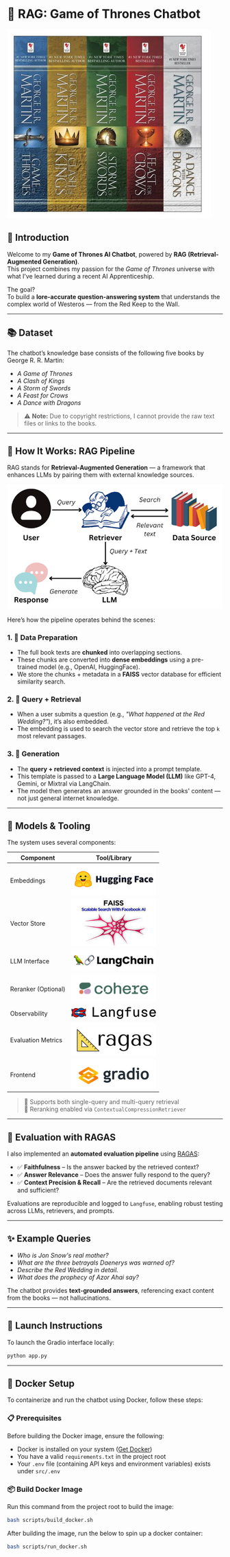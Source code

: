 # 🐉 RAG: Game of Thrones Chatbot

![A Song of Ice and Fire Box Set](images/george-r-r-martin-s-a-game-of-thrones-5-book-boxed-set-song-of-ice-and-fire-series.jpg)

## 🧠 Introduction

Welcome to my **Game of Thrones AI Chatbot**, powered by **RAG (Retrieval-Augmented Generation)**.  
This project combines my passion for the *Game of Thrones* universe with what I’ve learned during a recent AI Apprenticeship.

The goal?  
To build a **lore-accurate question-answering system** that understands the complex world of Westeros — from the Red Keep to the Wall.

---

## 📚 Dataset

The chatbot’s knowledge base consists of the following five books by George R. R. Martin:

- *A Game of Thrones*
- *A Clash of Kings*
- *A Storm of Swords*
- *A Feast for Crows*
- *A Dance with Dragons*

> ⚠️ **Note:** Due to copyright restrictions, I cannot provide the raw text files or links to the books.

---

## 🧩 How It Works: RAG Pipeline

RAG stands for **Retrieval-Augmented Generation** — a framework that enhances LLMs by pairing them with external knowledge sources.

![RAG](images/classicalrag.png)

Here’s how the pipeline operates behind the scenes:

### 1. 🔧 Data Preparation

- The full book texts are **chunked** into overlapping sections.
- These chunks are converted into **dense embeddings** using a pre-trained model (e.g., OpenAI, HuggingFace).
- We store the chunks + metadata in a **FAISS** vector database for efficient similarity search.

### 2. 🔎 Query + Retrieval

- When a user submits a question (e.g., *"What happened at the Red Wedding?"*), it’s also embedded.
- The embedding is used to search the vector store and retrieve the top `k` most relevant passages.

### 3. 💬 Generation

- The **query + retrieved context** is injected into a prompt template.
- This template is passed to a **Large Language Model (LLM)** like GPT-4, Gemini, or Mixtral via LangChain.
- The model then generates an answer grounded in the books' content — not just general internet knowledge.

---

## 🧠 Models & Tooling

The system uses several components:

| Component            | Tool/Library              |
|----------------------|---------------------------|
| Embeddings           | ![Hugging Face](images/huggingface.png) |
| Vector Store         | ![FAISS](images/faiss.jpg) |
| LLM Interface        | ![Langchain](images/langchain.png) |
| Reranker (Optional)  | ![Cohere](images/cohere.png) |
| Observability        | ![Langfuse](images/langfuse.png) |
| Evaluation Metrics   | ![RAGAS](images/ragas.png) |
| Frontend   | ![Gradio](images/gradio.jpg) |

> 🔁 Supports both single-query and multi-query retrieval  
> 🔄 Reranking enabled via `ContextualCompressionRetriever`

---

## 🧪 Evaluation with RAGAS

I also implemented an **automated evaluation pipeline** using [RAGAS](https://github.com/explodinggradients/ragas):

- ✅ **Faithfulness** – Is the answer backed by the retrieved context?
- ✅ **Answer Relevance** – Does the answer fully respond to the query?
- ✅ **Context Precision & Recall** – Are the retrieved documents relevant and sufficient?

Evaluations are reproducible and logged to `Langfuse`, enabling robust testing across LLMs, retrievers, and prompts.

---

## ✨ Example Queries

- *Who is Jon Snow's real mother?*  
- *What are the three betrayals Daenerys was warned of?*  
- *Describe the Red Wedding in detail.*  
- *What does the prophecy of Azor Ahai say?*

The chatbot provides **text-grounded answers**, referencing exact content from the books — not hallucinations.

---

## 🚀 Launch Instructions

To launch the Gradio interface locally:

```bash
python app.py
```

---

## 🧱 Docker Setup

To containerize and run the chatbot using Docker, follow these steps:

### 📋 Prerequisites

Before building the Docker image, ensure the following:

- Docker is installed on your system ([Get Docker](https://docs.docker.com/get-docker/))
- You have a valid `requirements.txt` in the project root
- Your `.env` file (containing API keys and environment variables) exists under `src/.env`

### 📦 Build Docker Image

Run this command from the project root to build the image:

```bash
bash scripts/build_docker.sh
```

After building the image, run the below to spin up a docker container:

```bash
bash scripts/run_docker.sh
```